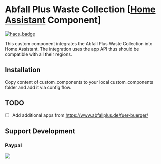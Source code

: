 # Abfall Plus Waste Collection [[Home Assistant](https://www.home-assistant.io/) Component]

[![hacs_badge](https://img.shields.io/badge/HACS-Custom-orange.svg?style=for-the-badge)](https://github.com/custom-components/hacs)

This custom component integrates the Abfall Plus Waste Collection into Home Assistant. The integration uses the app API thus should be compatible with all their regions.

## Installation

Copy content of custom_components to your local custom_components folder and add it via config flow.

## TODO

- [ ] Add additional apps from <https://www.abfallplus.de/fuer-buerger/>

## Support Development

### Paypal

[![](https://www.paypalobjects.com/en_US/i/btn/btn_donateCC_LG.gif)](https://www.paypal.com/cgi-bin/webscr?cmd=_s-xclick&hosted_button_id=848P2G8EA68PJ)
